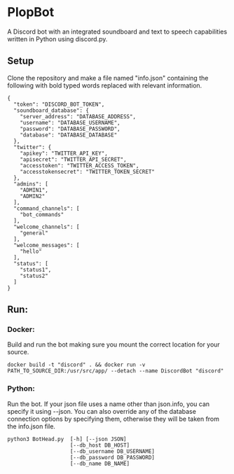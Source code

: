 # PlopBot

A Discord bot with an integrated soundboard and text to speech capabilities written in Python using discord.py.

## Setup

Clone the repository and make a file named "info.json" containing the following with bold typed words replaced with relevant information.

```
{
  "token": "DISCORD_BOT_TOKEN",
  "soundboard_database": {
    "server_address": "DATABASE_ADDRESS",
    "username": "DATABASE_USERNAME",
    "password": "DATABASE_PASSWORD",
    "database": "DATABASE_DATABASE"
  },
  "twitter": {
    "apikey": "TWITTER_API_KEY",
    "apisecret": "TWITTER_API_SECRET",
    "accesstoken": "TWITTER_ACCESS_TOKEN",
    "accesstokensecret": "TWITTER_TOKEN_SECRET"
  },
  "admins": [
    "ADMIN1",
    "ADMIN2"
  ],
  "command_channels": [
    "bot_commands"
  ],
  "welcome_channels": [
    "general"
  ],
  "welcome_messages": [
    "hello"
  ],
  "status": [
    "status1",
    "status2"
  ]
}
```

## Run:

### Docker:

Build and run the bot making sure you mount the correct location for your source.

```
docker build -t "discord" . && docker run -v PATH_TO_SOURCE_DIR:/usr/src/app/ --detach --name DiscordBot "discord"
```

### Python:

Run the bot. If your json file uses a name other than json.info, you can specify it using --json. You can also override any of the database connection options by specifying them, otherwise they will be taken from the info.json file.

```
python3 BotHead.py  [-h] [--json JSON] 
                    [--db_host DB_HOST] 
                    [--db_username DB_USERNAME] 
                    [--db_password DB_PASSWORD]
                    [--db_name DB_NAME]
```